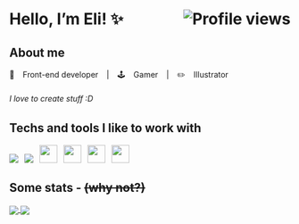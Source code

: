 <h1>Hello, I’m Eli! ✨ <img align="right" src="https://gpvc.arturio.dev/elicavalheiro" alt="Profile views"></h1>

<h2>About me</h2>

<p>🌱 &ensp; Front-end developer &ensp; | &ensp; 🕹️ &ensp; Gamer &ensp; | &ensp; ✏️  &ensp; Illustrator &ensp;

###### I love to create stuff :D

<h2>Techs and tools I like to work with</h2>
<p>
  <img src="https://cdn.jsdelivr.net/npm/programming-languages-logos/src/javascript/javascript_32x32.png">&ensp;
  <img src="https://cdn.jsdelivr.net/npm/programming-languages-logos/src/typescript/typescript_32x32.png">&ensp;
  <img height="32" src="https://res.cloudinary.com/dg5pzm35l/image/upload/v1595622967/nodejs-plain_dmu8vj.svg"/>&ensp;
  <img height="32" src="https://res.cloudinary.com/dg5pzm35l/image/upload/v1595623647/react-original_omi6z9.svg"/>&ensp;
  <img height="32" src="https://res.cloudinary.com/dg5pzm35l/image/upload/v1595623071/vuejs-original_dz4rl6.svg"/>&ensp;
  <img height="32" src="https://res.cloudinary.com/dg5pzm35l/image/upload/v1595622944/sass-original_zvr2lz.svg"/>
</p>

<h2> Some stats - <strike>(why not?)</strike></h2>

<a href="https://github.com/anuraghazra/github-readme-stats">
  <img align="center" src="https://github-readme-stats.vercel.app/api/top-langs/?username=elicavalheiro&theme=dracula&hide_border=true&layout=compact" />
</a>
<a href="https://github.com/anuraghazra/convoychat">
  <img align="center" src="https://github-readme-stats.vercel.app/api?username=elicavalheiro&show_icons=true&theme=dracula&hide_border=true&hide=issues&count_private=true&line_height=24" />
</a>
